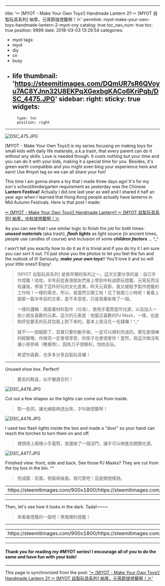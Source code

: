 
---
title: '✂ [MYOT - Make Your Own Toys!] Handmade Lantern 2!! ✂ [MYOT 自製玩具系列] 呦厚，元宵節提燈籠啊！✂'
permlink: myot-make-your-own-toys-handmade-lantern-2-myot-cny
catalog: true
toc_nav_num: true
toc: true
position: 9999
date: 2018-03-03 13:29:54
categories:
- myot
tags:
- myot
- diy
- cn
- busy
- life
thumbnail: 'https://steemitimages.com/DQmUR7sR6QVoyu7AC8YJnn32U8EKPqXGexbgKACo6KriPqb/DSC_4475.JPG'
sidebar:
    right:
        sticky: true
widgets:
    -
        type: toc
        position: right
---


![DSC_475.JPG](https://steemitimages.com/DQmUR7sR6QVoyu7AC8YJnn32U8EKPqXGexbgKACo6KriPqb/DSC_4475.JPG)

[MYOT - Make Your Own Toys!] is my series focusing on making toys for small kids with daily life materials, a.k.a trash, that every parent can do it without any skills. Love is needed though. It costs nothing but your time and you can do it with your kids, making it a special time for you. Besides, it's green earth compatible and you might even blog your experience here and earn! Use #myot tag so we can all share your fun!

This time I am gonna share a toy that I made three days ago! It's for my son's school/kindergarten requirement as yesterday was the Chinese **Lantern Festival**! Actually I did one last year as well and I shared it half an year ago when I learned that Hong Kong people actually have lanterns in Mid Autumn Festivals. Here is that post I made:

[✂ [MYOT - Make Your Own Toys!] Handmade Lantern!! ✂ [MYOT 自製玩具系列] 呦厚，中秋提燈籠啊！✂](https://busy.org/@deanliu/myot-make-your-own-toys-handmade-lantern-myot) 

As you can see that I use similar logic to finish the job for both times: ***unused materials*** (aka trash), ***flash lights*** as light source (in ancient times, people use candles of course) and inclusion of some ***children factors*** ... ^_^

I won't tell you exactly how to do it as it is trivial and if you do try it I am sure you can sort it out. I'll just show you the photos to let you feel the fun and the outlook of it! Seriously, ***make your own toys***!! You'll love it and so will your little ones!! Enjoy!

>[MYOT 自製玩具系列] 是我早期的系列之一。這次又要分享的是：自已手作燈籠！哈哈，半年前從香港朋友們身上學到中秋過節玩燈籠，元宵反而沒有讓我，學習了這件好玩的文化差異，昨天元宵節，我又被賦予製作燈籠的工作啦！一樣的需求，所以，我當然又開工啦！花了我兩三小時呢！看看上面那一篇半年前的文章，差不多意思，只是我重新做了一個。

>一樣的邏輯：用廢棄材料製作（垃圾），使用手電筒當作光源，以及加入一些小朋友喜歡的元素。這次的元素是：他最近喜歡的PJ Mask，一樣，也是剛好從要丟的玩具包裝上割下來的。基本上我沒花一毛錢囉！^_^

>就不一一說細節了，其實只要你動手做，一定可以順利完成的。實在是很棒的經驗喔，你做完一定會很享受，你孩子也會很愛你！當然，我這次做沒有讓小孩參與（睡覺時），因為刀子很鋒利，怕他去玩。

>希望你喜歡，也多多分享自製玩具囉！

*****

Unused shoe box. Perfect!

>要丟的鞋盒，似乎蠻適合的！

![DSC_4478.JPG](https://steemitimages.com/DQme7rqTPnXZsaHeqpK5BqCQ9YQDeJjRVHHvA9Ck17PK4Eg/DSC_4478.JPG)

Cut out a few shapes so the lights can come out from inside.

>割一些洞，讓光線能夠透出來，才叫做燈籠啊！

![DSC_4476.JPG](https://steemitimages.com/DQmQg8hGGTqg9WcSGwjRDa7cz2Vu1MmBxkHHkD8yKTUxjvv/DSC_4476.JPG)

I used two flash lights inside the box and made a "door" so your hand can reach the torches to turn them on and off.

>裡頭用上兩根小手電筒，我還做了一個活門，讓手可以伸進去開關光源。

![DSC_4477.JPG](https://steemitimages.com/DQmXNmxsaUNLfMKGhirz6E32Rp4fkCG9i7rhe46zPd9vuz7/DSC_4477.JPG)

Finished view: front, side and back. See those PJ Masks? They are cut from the toy box in the bin. ^^

>完成圖：前面，側面與後面。很可愛吧！這是開燈樣貌。

<table><tr>
<td>https://steemitimages.com/900x1800/https://steemitimages.com/DQmP8V1iB1xVmKf5hRvuPn6KFudmms37xzntYz4hPad8KPm/DSC_4481.JPG</td>
<td>https://steemitimages.com/900x1800/https://steemitimages.com/DQmQ8oPYAWRPU72ctdfP8HFv7Vq7m7CWLG8th9WV6i2xkh8/DSC_4482.JPG</td>
<td>https://steemitimages.com/900x1800/https://steemitimages.com/DQmcDHmTzheSv2RnsFnk2DWZurwmMNJDTrQP98skkF3yZJv/DSC_4483.JPG</td>
</tr></table>

****
Then, let's see how it looks in the dark. Tada!~~~~ 

>來看看燈籠的一面吧！黑暗裡的燈籠！

****
<table><tr>
<td>https://steemitimages.com/900x1800/https://steemitimages.com/DQmc1kGcSouG9ptm196wMUjYEhm7Zf9ZwGA3x5VaXhmtwGW/DSC_4479.JPG</td>
<td>https://steemitimages.com/900x1800/https://steemitimages.com/DQmdnoPZtRkLyXPhPKbUe21yyscJN3YxoZevSBAKWJMZQaF/DSC_4480.JPG</td>
</tr></table>

****

#### Thank you for reading my #MYOT series! I encourage all of you to do the same and have fun with your kids! 


- - -

This page is synchronized from the post: ['✂ [MYOT - Make Your Own Toys!] Handmade Lantern 2!! ✂ [MYOT 自製玩具系列] 呦厚，元宵節提燈籠啊！✂'](https://steemit.com/@deanliu/myot-make-your-own-toys-handmade-lantern-2-myot-cny)
